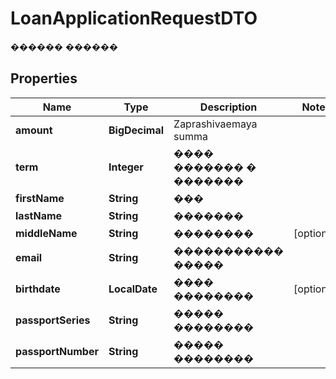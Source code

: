 

# LoanApplicationRequestDTO

������ ������
## Properties

Name | Type | Description | Notes
------------ | ------------- | ------------- | -------------
**amount** | **BigDecimal** | Zaprashivaemaya summa | 
**term** | **Integer** | ���� ������� � ������� | 
**firstName** | **String** | ��� | 
**lastName** | **String** | ������� | 
**middleName** | **String** | �������� |  [optional]
**email** | **String** | ����������� ����� | 
**birthdate** | **LocalDate** | ���� �������� |  [optional]
**passportSeries** | **String** | ����� �������� | 
**passportNumber** | **String** | ����� �������� | 



